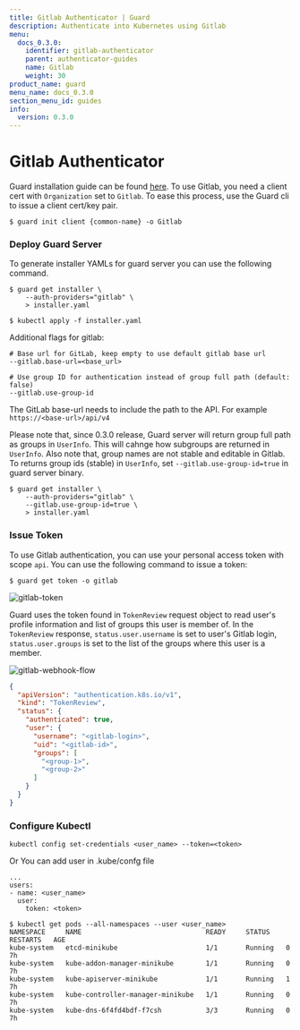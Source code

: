 ```yaml
---
title: Gitlab Authenticator | Guard
description: Authenticate into Kubernetes using Gitlab
menu:
  docs_0.3.0:
    identifier: gitlab-authenticator
    parent: authenticator-guides
    name: Gitlab
    weight: 30
product_name: guard
menu_name: docs_0.3.0
section_menu_id: guides
info:
  version: 0.3.0
---
```


# Gitlab Authenticator

Guard installation guide can be found [here](/docs/0.3.0/setup/install). To use Gitlab, you need a client cert with `Organization` set to `Gitlab`. To ease this process, use the Guard cli to issue a client cert/key pair.

```console
$ guard init client {common-name} -o Gitlab
```

### Deploy Guard Server

To generate installer YAMLs for guard server you can use the following command.

```console
$ guard get installer \
    --auth-providers="gitlab" \
    > installer.yaml

$ kubectl apply -f installer.yaml
```

Additional flags for gitlab:

```console
# Base url for GitLab, keep empty to use default gitlab base url
--gitlab.base-url=<base_url>

# Use group ID for authentication instead of group full path (default: false)
--gitlab.use-group-id
```

The GitLab base-url needs to include the path to the API. For example
`https://<base-url>/api/v4`

Please note that, since 0.3.0 release, Guard server will return group full path as groups in `UserInfo`. This will cahnge how subgroups are returned in `UserInfo`. Also note that, group names are not stable and editable in Gitlab. To returns group ids (stable) in `UserInfo`, set `--gitlab.use-group-id=true` in guard server binary.

```console
$ guard get installer \
    --auth-providers="gitlab" \
    --gitlab.use-group-id=true \
    > installer.yaml
```

### Issue Token

To use Gitlab authentication, you can use your personal access token with scope `api`. You can use the following command to issue a token:

```console
$ guard get token -o gitlab
```

![gitlab-token](/docs/0.3.0/images/gitlab-token.png)

Guard uses the token found in `TokenReview` request object to read user's profile information and list of groups this user is member of. In the `TokenReview` response, `status.user.username` is set to user's Gitlab login, `status.user.groups` is set to the list of the groups where this user is a member.

![gitlab-webhook-flow](/docs/0.3.0/images/gitlab-webhook-flow.png)

```json
{
  "apiVersion": "authentication.k8s.io/v1",
  "kind": "TokenReview",
  "status": {
    "authenticated": true,
    "user": {
      "username": "<gitlab-login>",
      "uid": "<gitlab-id>",
      "groups": [
        "<group-1>",
        "<group-2>"
      ]
    }
  }
}
```

### Configure Kubectl

```console
kubectl config set-credentials <user_name> --token=<token>
```

Or You can add user in .kube/confg file

```console
...
users:
- name: <user_name>
  user:
    token: <token>
```

```console
$ kubectl get pods --all-namespaces --user <user_name>
NAMESPACE     NAME                               READY     STATUS    RESTARTS   AGE
kube-system   etcd-minikube                      1/1       Running   0          7h
kube-system   kube-addon-manager-minikube        1/1       Running   0          7h
kube-system   kube-apiserver-minikube            1/1       Running   1          7h
kube-system   kube-controller-manager-minikube   1/1       Running   0          7h
kube-system   kube-dns-6f4fd4bdf-f7csh           3/3       Running   0          7h
```
